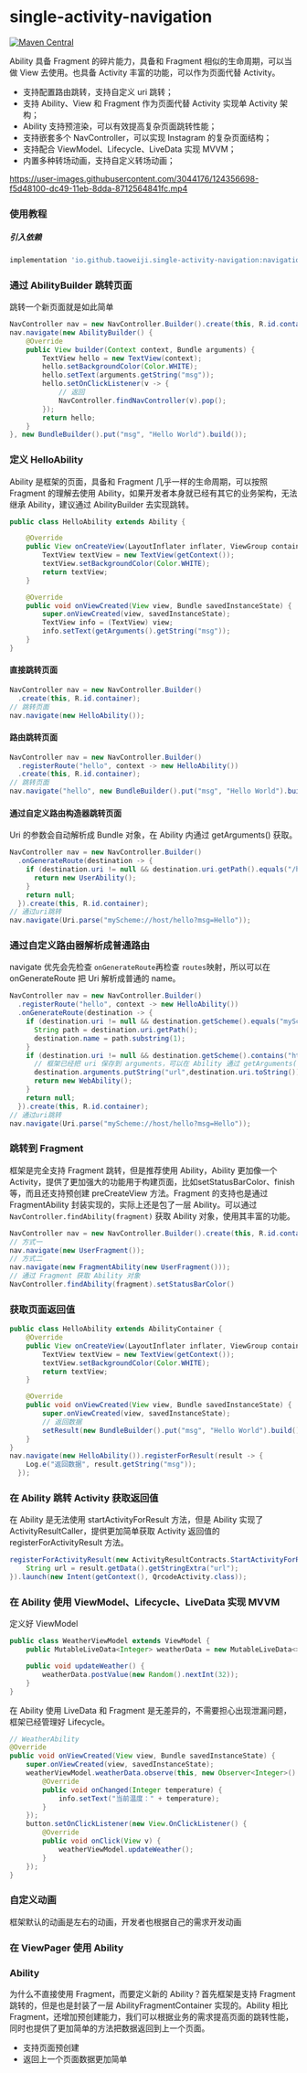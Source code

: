 # single-activity-navigation

 [![Maven Central](https://img.shields.io/maven-central/v/io.github.taoweiji.single-activity-navigation/navigation)](https://search.maven.org/search?q=io.github.taoweiji.single-activity-navigation)


Ability 具备 Fragment 的碎片能力，具备和 Fragment 相似的生命周期，可以当做 View 去使用。也具备 Activity 丰富的功能，可以作为页面代替 Activity。

- 支持配置路由跳转，支持自定义 uri 跳转；
- 支持 Ability、View 和 Fragment 作为页面代替 Activity 实现单 Activity 架构；
- Ability 支持预渲染，可以有效提高复杂页面跳转性能；
- 支持嵌套多个 NavController，可以实现 Instagram 的复杂页面结构；
- 支持配合 ViewModel、Lifecycle、LiveData 实现 MVVM；
- 内置多种转场动画，支持自定义转场动画；




https://user-images.githubusercontent.com/3044176/124356698-f5d48100-dc49-11eb-8dda-8712564841fc.mp4





### 使用教程

##### 引入依赖

```groovy
implementation 'io.github.taoweiji.single-activity-navigation:navigation:+'
```


### 通过 AbilityBuilder 跳转页面

跳转一个新页面就是如此简单

```java
NavController nav = new NavController.Builder().create(this, R.id.container);
nav.navigate(new AbilityBuilder() {
    @Override
    public View builder(Context context, Bundle arguments) {
        TextView hello = new TextView(context);
        hello.setBackgroundColor(Color.WHITE);
        hello.setText(arguments.getString("msg"));
        hello.setOnClickListener(v -> {
            // 返回
            NavController.findNavController(v).pop();
        });
        return hello;
    }
}, new BundleBuilder().put("msg", "Hello World").build());
```



### 定义 HelloAbility

Ability 是框架的页面，具备和 Fragment 几乎一样的生命周期，可以按照 Fragment 的理解去使用 Ability，如果开发者本身就已经有其它的业务架构，无法继承 Ability，建议通过 AbilityBuilder 去实现跳转。

```java
public class HelloAbility extends Ability {

    @Override
    public View onCreateView(LayoutInflater inflater, ViewGroup container, Bundle savedInstanceState) {
        TextView textView = new TextView(getContext());
        textView.setBackgroundColor(Color.WHITE);
        return textView;
    }

    @Override
    public void onViewCreated(View view, Bundle savedInstanceState) {
        super.onViewCreated(view, savedInstanceState);
        TextView info = (TextView) view;
        info.setText(getArguments().getString("msg"));
    }
}
```



#### 直接跳转页面

```java
NavController nav = new NavController.Builder()
  .create(this, R.id.container);
// 跳转页面
nav.navigate(new HelloAbility());
```



#### 路由跳转页面

```java
NavController nav = new NavController.Builder()
  .registerRoute("hello", context -> new HelloAbility())
  .create(this, R.id.container);
// 跳转页面
nav.navigate("hello", new BundleBuilder().put("msg", "Hello World").build());
```



#### 通过自定义路由构造器跳转页面

Uri 的参数会自动解析成 Bundle 对象，在 Ability 内通过 getArguments() 获取。

```java
NavController nav = new NavController.Builder()
  .onGenerateRoute(destination -> {
    if (destination.uri != null && destination.uri.getPath().equals("/hello")) {
      return new UserAbility();
    }
    return null;
  }).create(this, R.id.container);
// 通过uri跳转
nav.navigate(Uri.parse("myScheme://host/hello?msg=Hello"));
```



### 通过自定义路由器解析成普通路由

navigate 优先会先检查 `onGenerateRoute`再检查 `routes`映射，所以可以在 onGenerateRoute 把 Uri 解析成普通的 name。

```java
NavController nav = new NavController.Builder()
  .registerRoute("hello", context -> new HelloAbility())
  .onGenerateRoute(destination -> {
    if (destination.uri != null && destination.getScheme().equals("myScheme")) {
      String path = destination.uri.getPath();
      destination.name = path.substring(1);
    }
    if (destination.uri != null && destination.getScheme().contains("http")) {
      // 框架已经把 uri 保存到 arguments，可以在 Ability 通过 getArguments().getParcelable(Destination.URI_KEY) 获取
      destination.arguments.putString("url",destination.uri.toString())
      return new WebAbility();
    }
    return null;
  }).create(this, R.id.container);
// 通过uri跳转
nav.navigate(Uri.parse("myScheme://host/hello?msg=Hello"));
```



### 跳转到 Fragment

框架是完全支持 Fragment 跳转，但是推荐使用 Ability，Ability 更加像一个 Activity，提供了更加强大的功能用于构建页面，比如setStatusBarColor、finish 等，而且还支持预创建 preCreateView 方法。Fragment 的支持也是通过 FragmentAbility 封装实现的，实际上还是包了一层 Ability。可以通过 `NavController.findAbility(fragment)` 获取 Ability 对象，使用其丰富的功能。

```java
NavController nav = new NavController.Builder().create(this, R.id.container);
// 方式一
nav.navigate(new UserFragment());
// 方式二
nav.navigate(new FragmentAbility(new UserFragment()));
// 通过 Fragment 获取 Ability 对象
NavController.findAbility(fragment).setStatusBarColor()
```



### 获取页面返回值

```java
public class HelloAbility extends AbilityContainer {
    @Override
    public View onCreateView(LayoutInflater inflater, ViewGroup container, Bundle savedInstanceState) {
        TextView textView = new TextView(getContext());
        textView.setBackgroundColor(Color.WHITE);
        return textView;
    }

    @Override
    public void onViewCreated(View view, Bundle savedInstanceState) {
        super.onViewCreated(view, savedInstanceState);
      	// 返回数据
      	setResult(new BundleBuilder().put("msg", "Hello World").build());
    }
}
nav.navigate(new HelloAbility()).registerForResult(result -> {
    Log.e("返回数据", result.getString("msg"));
  });
```



### 在 Ability 跳转 Activity 获取返回值

在 Ability 是无法使用 startActivityForResult 方法，但是 Ability 实现了 ActivityResultCaller，提供更加简单获取 Activity 返回值的 registerForActivityResult 方法。

```java
registerForActivityResult(new ActivityResultContracts.StartActivityForResult(), result -> {
    String url = result.getData().getStringExtra("url");
}).launch(new Intent(getContext(), QrcodeActivity.class));
```



### 在 Ability 使用 ViewModel、Lifecycle、LiveData 实现 MVVM

定义好 ViewModel

```java
public class WeatherViewModel extends ViewModel {
    public MutableLiveData<Integer> weatherData = new MutableLiveData<>();

    public void updateWeather() {
        weatherData.postValue(new Random().nextInt(32));
    }
}
```

在 Ability 使用 LiveData 和 Fragment 是无差异的，不需要担心出现泄漏问题，框架已经管理好 Lifecycle。

```java
// WeatherAbility
@Override
public void onViewCreated(View view, Bundle savedInstanceState) {
    super.onViewCreated(view, savedInstanceState);
    weatherViewModel.weatherData.observe(this, new Observer<Integer>() {
        @Override
        public void onChanged(Integer temperature) {
            info.setText("当前温度：" + temperature);
        }
    });
    button.setOnClickListener(new View.OnClickListener() {
        @Override
        public void onClick(View v) {
            weatherViewModel.updateWeather();
        }
    });
}
```



### 自定义动画

框架默认的动画是左右的动画，开发者也根据自己的需求开发动画



### 在 ViewPager 使用 Ability



### Ability

为什么不直接使用 Fragment，而要定义新的 Ability？首先框架是支持 Fragment 跳转的，但是也是封装了一层 AbilityFragmentContainer 实现的。Ability 相比 Fragment，还增加预创建能力，我们可以根据业务的需求提高页面的跳转性能，同时也提供了更加简单的方法把数据返回到上一个页面。

- 支持页面预创建
- 返回上一个页面数据更加简单












